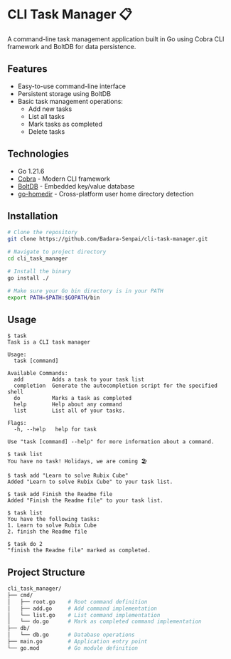 # CLI Task Manager 📋

A command-line task management application built in Go using Cobra CLI framework and BoltDB for data persistence. 

## Features

- Easy-to-use command-line interface
- Persistent storage using BoltDB
- Basic task management operations:
    - Add new tasks
    - List all tasks
    - Mark tasks as completed
    - Delete tasks

## Technologies

- Go 1.21.6
- [Cobra](https://github.com/spf13/cobra) - Modern CLI framework
- [BoltDB](https://github.com/boltdb/bolt) - Embedded key/value database
- [go-homedir](https://github.com/mitchellh/go-homedir) - Cross-platform user home directory detection

## Installation

```bash
# Clone the repository
git clone https://github.com/Badara-Senpai/cli-task-manager.git

# Navigate to project directory
cd cli_task_manager

# Install the binary
go install ./

# Make sure your Go bin directory is in your PATH
export PATH=$PATH:$GOPATH/bin
````


## Usage
```
$ task
Task is a CLI task manager

Usage:
  task [command]

Available Commands:
  add         Adds a task to your task list
  completion  Generate the autocompletion script for the specified shell
  do          Marks a task as completed
  help        Help about any command
  list        List all of your tasks.

Flags:
  -h, --help   help for task

Use "task [command] --help" for more information about a command.

$ task list
You have no task! Holidays, we are coming 🏖️

$ task add "Learn to solve Rubix Cube"
Added "Learn to solve Rubix Cube" to your task list.

$ task add Finish the Readme file
Added "Finish the Readme file" to your task list.

$ task list
You have the following tasks:
1. Learn to solve Rubix Cube
2. finish the Readme file

$ task do 2
"finish the Readme file" marked as completed.
```

## Project Structure
```bash
cli_task_manager/
├── cmd/
│   ├── root.go    # Root command definition
│   ├── add.go     # Add command implementation
│   └── list.go    # List command implementation
│   └── do.go      # Mark as completed command implementation
├── db/
│   └── db.go      # Database operations
├── main.go        # Application entry point
└── go.mod         # Go module definition
```

